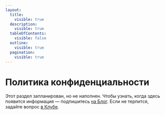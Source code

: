 ```yaml
---
layout:
  title:
    visible: true
  description:
    visible: true
  tableOfContents:
    visible: false
  outline:
    visible: true
  pagination:
    visible: true
---
```


# Политика конфиденциальности

Этот раздел запланирован, но не наполнен. Чтобы узнать, когда здесь появится информация — подпишитесь [на Блог](https://mqs.ai/blog). Если не терпится, задайте вопрос [в Клубе](https://mqs.ai/club).
